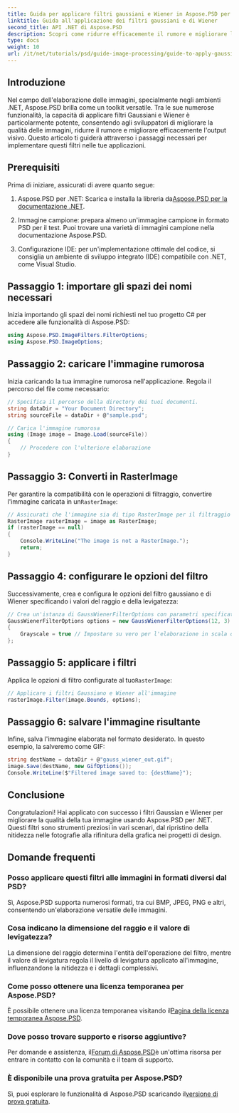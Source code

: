 ```yaml
---
title: Guida per applicare filtri gaussiani e Wiener in Aspose.PSD per .NET
linktitle: Guida all'applicazione dei filtri gaussiani e di Wiener
second_title: API .NET di Aspose.PSD
description: Scopri come ridurre efficacemente il rumore e migliorare la qualità delle immagini nelle tue applicazioni .NET utilizzando filtri Gaussiani e Wiener con Aspose.PSD. Questa guida completa ti accompagna attraverso il processo di impostazione e filtraggio.
type: docs
weight: 10
url: /it/net/tutorials/psd/guide-image-processing/guide-to-apply-gaussian-wiener-filters/
---
```

## Introduzione

Nel campo dell'elaborazione delle immagini, specialmente negli ambienti .NET, Aspose.PSD brilla come un toolkit versatile. Tra le sue numerose funzionalità, la capacità di applicare filtri Gaussiani e Wiener è particolarmente potente, consentendo agli sviluppatori di migliorare la qualità delle immagini, ridurre il rumore e migliorare efficacemente l'output visivo. Questo articolo ti guiderà attraverso i passaggi necessari per implementare questi filtri nelle tue applicazioni.

## Prerequisiti

Prima di iniziare, assicurati di avere quanto segue:

1.  Aspose.PSD per .NET: Scarica e installa la libreria da[Aspose.PSD per la documentazione .NET](https://reference.aspose.com/psd/net/).
   
2. Immagine campione: prepara almeno un'immagine campione in formato PSD per il test. Puoi trovare una varietà di immagini campione nella documentazione Aspose.PSD.

3. Configurazione IDE: per un'implementazione ottimale del codice, si consiglia un ambiente di sviluppo integrato (IDE) compatibile con .NET, come Visual Studio.

## Passaggio 1: importare gli spazi dei nomi necessari

Inizia importando gli spazi dei nomi richiesti nel tuo progetto C# per accedere alle funzionalità di Aspose.PSD:

```csharp
using Aspose.PSD.ImageFilters.FilterOptions;
using Aspose.PSD.ImageOptions;
```

## Passaggio 2: caricare l'immagine rumorosa

Inizia caricando la tua immagine rumorosa nell'applicazione. Regola il percorso del file come necessario:

```csharp
// Specifica il percorso della directory dei tuoi documenti.
string dataDir = "Your Document Directory";
string sourceFile = dataDir + @"sample.psd";

// Carica l'immagine rumorosa
using (Image image = Image.Load(sourceFile))
{
    // Procedere con l'ulteriore elaborazione
}
```

## Passaggio 3: Converti in RasterImage

 Per garantire la compatibilità con le operazioni di filtraggio, convertire l'immagine caricata in un`RasterImage`:

```csharp
// Assicurati che l'immagine sia di tipo RasterImage per il filtraggio
RasterImage rasterImage = image as RasterImage;
if (rasterImage == null)
{
    Console.WriteLine("The image is not a RasterImage.");
    return;
}
```

## Passaggio 4: configurare le opzioni del filtro

Successivamente, crea e configura le opzioni del filtro gaussiano e di Wiener specificando i valori del raggio e della levigatezza:

```csharp
// Crea un'istanza di GaussWienerFilterOptions con parametri specificati
GaussWienerFilterOptions options = new GaussWienerFilterOptions(12, 3)
{
    Grayscale = true // Impostare su vero per l'elaborazione in scala di grigi
};
```

## Passaggio 5: applicare i filtri

 Applica le opzioni di filtro configurate al tuo`RasterImage`:

```csharp
// Applicare i filtri Gaussiano e Wiener all'immagine
rasterImage.Filter(image.Bounds, options);
```

## Passaggio 6: salvare l'immagine risultante

Infine, salva l'immagine elaborata nel formato desiderato. In questo esempio, la salveremo come GIF:

```csharp
string destName = dataDir + @"gauss_wiener_out.gif";
image.Save(destName, new GifOptions());
Console.WriteLine($"Filtered image saved to: {destName}");
```

## Conclusione

Congratulazioni! Hai applicato con successo i filtri Gaussian e Wiener per migliorare la qualità della tua immagine usando Aspose.PSD per .NET. Questi filtri sono strumenti preziosi in vari scenari, dal ripristino della nitidezza nelle fotografie alla rifinitura della grafica nei progetti di design.

## Domande frequenti

### Posso applicare questi filtri alle immagini in formati diversi dal PSD?

Sì, Aspose.PSD supporta numerosi formati, tra cui BMP, JPEG, PNG e altri, consentendo un'elaborazione versatile delle immagini.

### Cosa indicano la dimensione del raggio e il valore di levigatezza?

La dimensione del raggio determina l'entità dell'operazione del filtro, mentre il valore di levigatura regola il livello di levigatura applicato all'immagine, influenzandone la nitidezza e i dettagli complessivi.

### Come posso ottenere una licenza temporanea per Aspose.PSD?

 È possibile ottenere una licenza temporanea visitando il[Pagina della licenza temporanea Aspose.PSD](https://purchase.conholdate.com/temporary-license/).

### Dove posso trovare supporto e risorse aggiuntive?

 Per domande e assistenza, il[Forum di Aspose.PSD](https://forum.aspose.com/c/psd/34)è un'ottima risorsa per entrare in contatto con la comunità e il team di supporto.

### È disponibile una prova gratuita per Aspose.PSD?

 Sì, puoi esplorare le funzionalità di Aspose.PSD scaricando il[versione di prova gratuita](https://releases.aspose.com/).